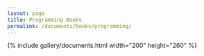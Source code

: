 ```yaml
---
layout: page
title: Programming Books
permalink: /documents/books/programming/
---
```


{% include gallery/documents.html width="200" height="260" %}
